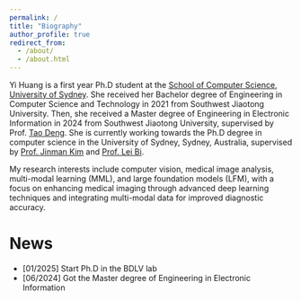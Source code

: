 ```yaml
---
permalink: /
title: "Biography"
author_profile: true
redirect_from: 
  - /about/
  - /about.html
---
```


Yi Huang is a first year Ph.D student at the [School of Computer Science](https://www.sydney.edu.au/engineering/schools/school-computer-science.html), [University of Sydney](https://www.sydney.edu.au/). She received her Bachelor degree of Engineering in Computer Science and Technology in 2021 from Southwest Jiaotong University. Then, she received a Master degree of Engineering in Electronic Information in 2024 from Southwest Jiaotong University, supervised by Prof. [Tao Deng](https://taodeng.github.io/). She is currently working towards the Ph.D degree in computer science in the University of Sydney, Sydney, Australia, supervised by [Prof. Jinman Kim](https://www.sydney.edu.au/engineering/about/our-people/academic-staff/jinman-kim.html) and [Prof. Lei Bi](http://lei.bi/).

My research interests include computer vision, medical image analysis, multi-modal learning (MML), and large foundation models (LFM), with a focus on enhancing medical imaging through advanced deep learning techniques and integrating multi-modal data for improved diagnostic accuracy.

News
======
* [01/2025] Start Ph.D in the BDLV lab
* [06/2024] Got the Master degree of Engineering in Electronic Information



